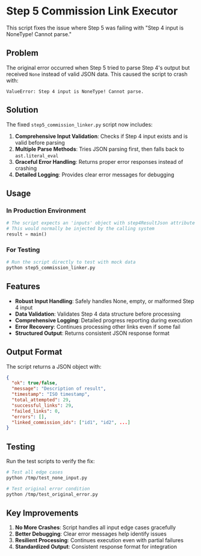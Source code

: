 # Step 5 Commission Link Executor

This script fixes the issue where Step 5 was failing with "Step 4 input is NoneType! Cannot parse."

## Problem

The original error occurred when Step 5 tried to parse Step 4's output but received `None` instead of valid JSON data. This caused the script to crash with:

```
ValueError: Step 4 input is NoneType! Cannot parse.
```

## Solution

The fixed `step5_commission_linker.py` script now includes:

1. **Comprehensive Input Validation**: Checks if Step 4 input exists and is valid before parsing
2. **Multiple Parse Methods**: Tries JSON parsing first, then falls back to `ast.literal_eval`
3. **Graceful Error Handling**: Returns proper error responses instead of crashing
4. **Detailed Logging**: Provides clear error messages for debugging

## Usage

### In Production Environment
```python
# The script expects an 'inputs' object with step4ResultJson attribute
# This would normally be injected by the calling system
result = main()
```

### For Testing
```bash
# Run the script directly to test with mock data
python step5_commission_linker.py
```

## Features

- **Robust Input Handling**: Safely handles None, empty, or malformed Step 4 input
- **Data Validation**: Validates Step 4 data structure before processing
- **Comprehensive Logging**: Detailed progress reporting during execution
- **Error Recovery**: Continues processing other links even if some fail
- **Structured Output**: Returns consistent JSON response format

## Output Format

The script returns a JSON object with:

```json
{
  "ok": true/false,
  "message": "Description of result",
  "timestamp": "ISO timestamp",
  "total_attempted": 29,
  "successful_links": 29,
  "failed_links": 0,
  "errors": [],
  "linked_commission_ids": ["id1", "id2", ...]
}
```

## Testing

Run the test scripts to verify the fix:

```bash
# Test all edge cases
python /tmp/test_none_input.py

# Test original error condition
python /tmp/test_original_error.py
```

## Key Improvements

1. **No More Crashes**: Script handles all input edge cases gracefully
2. **Better Debugging**: Clear error messages help identify issues
3. **Resilient Processing**: Continues execution even with partial failures
4. **Standardized Output**: Consistent response format for integration